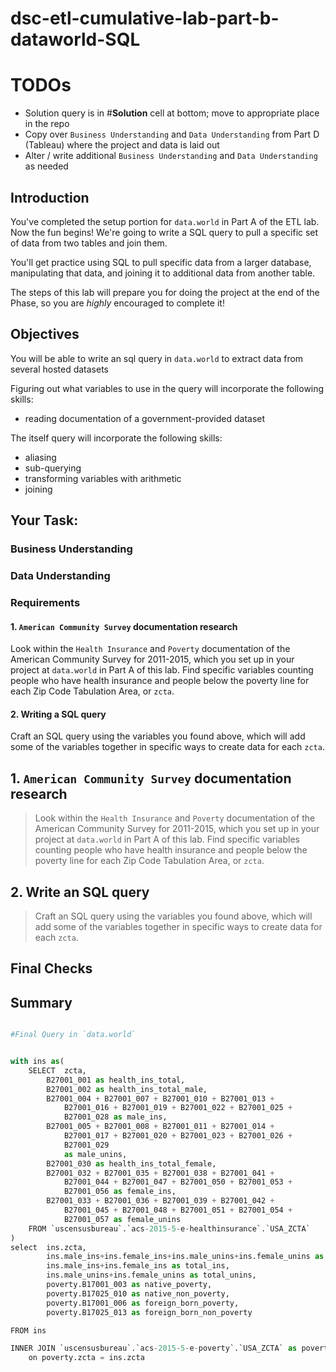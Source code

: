 # dsc-etl-cumulative-lab-part-b-dataworld-SQL

# TODOs
- Solution query is in #__Solution__ cell at bottom; move to appropriate place in the repo
- Copy over `Business Understanding` and `Data Understanding` from Part D (Tableau) where the project and data is laid out
- Alter / write additional `Business Understanding` and `Data Understanding` as needed

## Introduction
You've completed the setup portion for `data.world` in Part A of the ETL lab. Now the fun begins! We're going to write a SQL query to pull a specific set of data from two tables and join them.  

You'll get practice using SQL to pull specific data from a larger database, manipulating that data, and joining it to additional data from another table.

The steps of this lab will prepare you for doing the project at the end of the Phase, so you are *highly* encouraged to complete it!

## Objectives
You will be able to write an sql query in `data.world` to extract data from several hosted datasets

Figuring out what variables to use in the query will incorporate the following skills:
- reading documentation of a government-provided dataset


The itself query will incorporate the following skills:
- aliasing
- sub-querying
- transforming variables with arithmetic
- joining

## Your Task:

### Business Understanding

### Data Understanding

### Requirements

#### 1. `American Community Survey` documentation research

Look within the `Health Insurance` and `Poverty` documentation of the American Community Survey for 2011-2015, which you set up in your project at `data.world` in Part A of this lab.  Find specific variables counting people who have health insurance and people below the poverty line for each Zip Code Tabulation Area, or `zcta`.


#### 2. Writing a SQL query

Craft an SQL query using the variables you found above, which will add some of the variables together in specific ways to create data for each `zcta`. 

## 1. `American Community Survey` documentation research
>Look within the `Health Insurance` and `Poverty` documentation of the American Community Survey for 2011-2015, which you set up in your project at `data.world` in Part A of this lab.  Find specific variables counting people who have health insurance and people below the poverty line for each Zip Code Tabulation Area, or `zcta`.

## 2. Write an SQL query

>Craft an SQL query using the variables you found above, which will add some of the variables together in specific ways to create data for each `zcta`. 

## Final Checks

## Summary


```python

#Final Query in `data.world`


with ins as(
    SELECT  zcta,  
        B27001_001 as health_ins_total,
        B27001_002 as health_ins_total_male,
        B27001_004 + B27001_007 + B27001_010 + B27001_013 + 
            B27001_016 + B27001_019 + B27001_022 + B27001_025 + 
            B27001_028 as male_ins,
        B27001_005 + B27001_008 + B27001_011 + B27001_014 + 
            B27001_017 + B27001_020 + B27001_023 + B27001_026 + 
            B27001_029
            as male_unins,
        B27001_030 as health_ins_total_female,
        B27001_032 + B27001_035 + B27001_038 + B27001_041 + 
            B27001_044 + B27001_047 + B27001_050 + B27001_053 + 
            B27001_056 as female_ins,
        B27001_033 + B27001_036 + B27001_039 + B27001_042 + 
            B27001_045 + B27001_048 + B27001_051 + B27001_054 + 
            B27001_057 as female_unins
    FROM `uscensusbureau`.`acs-2015-5-e-healthinsurance`.`USA_ZCTA`
)
select  ins.zcta,
        ins.male_ins+ins.female_ins+ins.male_unins+ins.female_unins as total_pop,
        ins.male_ins+ins.female_ins as total_ins,
        ins.male_unins+ins.female_unins as total_unins,
        poverty.B17001_003 as native_poverty,
        poverty.B17025_010 as native_non_poverty,
        poverty.B17001_006 as foreign_born_poverty,
        poverty.B17025_013 as foreign_born_non_poverty

FROM ins 

INNER JOIN `uscensusbureau`.`acs-2015-5-e-poverty`.`USA_ZCTA` as poverty
    on poverty.zcta = ins.zcta
```
